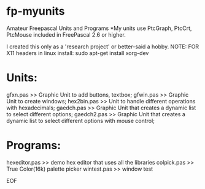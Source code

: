 # fp-myunits
Amateur Freepascal Units and Programs
*My units use PtcGraph, PtcCrt, PtcMouse included in FreePascal 2.6 or higher.

I created this only as a 'research project' or better-said a hobby.
NOTE: FOR X11 headers in linux install: 
sudo apt-get install xorg-dev

Units:
======
gfxn.pas >> Graphic Unit to add buttons, textbox;
gfwin.pas >> Graphic Unit to create windows;
hex2bin.pas >> Unit to handle different operations with hexadecimals;
gaedch.pas >> Graphic Unit that creates a dynamic list to select different options;
gaedch2.pas >> Graphic Unit that creates a dynamic list to select different options with mouse control;

Programs:
=========
hexeditor.pas >> demo hex editor that uses all the libraries
colpick.pas >> True Color(16k) palette picker 
wintest.pas >> window test


EOF
